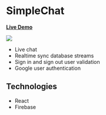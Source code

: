 # SimpleChat

[**Live Demo**](https://simple-chat-app-79f50.web.app/)

![](https://im6.ezgif.com/tmp/ezgif-6-81a8ed2df3ec.gif)

* Live chat
* Realtime sync database streams
* Sign in and sign out user validation
* Google user authentication

## Technologies
* React
* Firebase
